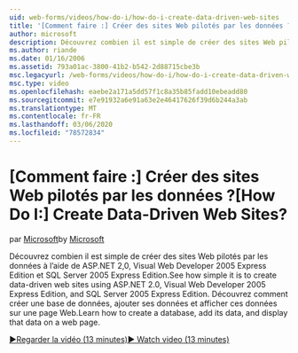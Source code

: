 ```yaml
---
uid: web-forms/videos/how-do-i/how-do-i-create-data-driven-web-sites
title: '[Comment faire :] Créer des sites Web pilotés par les données ? | Microsoft Docs'
author: microsoft
description: Découvrez combien il est simple de créer des sites Web pilotés par les données à l’aide de ASP.NET 2,0, Visual Web Developer 2005 Express Edition et SQL Server 2005 Express Edition. En savoir plus...
ms.author: riande
ms.date: 01/16/2006
ms.assetid: 793a01ac-3800-41b2-b542-2d88715cbe3b
msc.legacyurl: /web-forms/videos/how-do-i/how-do-i-create-data-driven-web-sites
msc.type: video
ms.openlocfilehash: eaebe2a171a5dd57f1c8a35b85fadd10ebeadd80
ms.sourcegitcommit: e7e91932a6e91a63e2e46417626f39d6b244a3ab
ms.translationtype: MT
ms.contentlocale: fr-FR
ms.lasthandoff: 03/06/2020
ms.locfileid: "78572834"
---
```

# <a name="how-do-i-create-data-driven-web-sites"></a><span data-ttu-id="5d755-105">[Comment faire :] Créer des sites Web pilotés par les données ?</span><span class="sxs-lookup"><span data-stu-id="5d755-105">[How Do I:] Create Data-Driven Web Sites?</span></span>

<span data-ttu-id="5d755-106">par [Microsoft](https://github.com/microsoft)</span><span class="sxs-lookup"><span data-stu-id="5d755-106">by [Microsoft](https://github.com/microsoft)</span></span>

<span data-ttu-id="5d755-107">Découvrez combien il est simple de créer des sites Web pilotés par les données à l’aide de ASP.NET 2,0, Visual Web Developer 2005 Express Edition et SQL Server 2005 Express Edition.</span><span class="sxs-lookup"><span data-stu-id="5d755-107">See how simple it is to create data-driven web sites using ASP.NET 2.0, Visual Web Developer 2005 Express Edition, and SQL Server 2005 Express Edition.</span></span> <span data-ttu-id="5d755-108">Découvrez comment créer une base de données, ajouter ses données et afficher ces données sur une page Web.</span><span class="sxs-lookup"><span data-stu-id="5d755-108">Learn how to create a database, add its data, and display that data on a web page.</span></span>

[<span data-ttu-id="5d755-109">&#9654;Regarder la vidéo (13 minutes)</span><span class="sxs-lookup"><span data-stu-id="5d755-109">&#9654; Watch video (13 minutes)</span></span>](https://channel9.msdn.com/Blogs/ASP-NET-Site-Videos/how-do-i-create-data-driven-web-sites)
